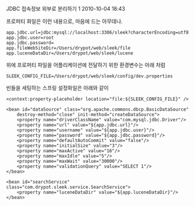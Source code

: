 JDBC 접속정보 외부로 분리하기 1
2010-10-04 18:43

프로퍼티 화일은 이런 내용으로, 마음에 드는 아무데나.

	app.jdbc.url=jdbc:mysql://localhost:3306/sleek?characterEncoding=utf8
	app.jdbc.user=root
	app.jdbc.password=
	app.fileWebSiteDir=/Users/drypot/web/sleek/file
	app.luceneDataDir=/Users/drypot/web/sleek/lucene

위에 프로퍼티 파일을 어플리케이션에 전달하기 위한 환경변수는 아래 처럼 

	SLEEK_CONFIG_FILE=/Users/drypot/web/sleek/config/dev.properties

빈들을 세팅하는 스프링 설정화일은 아래와 같이

	<context:property-placeholder location="file:${SLEEK_CONFIG_FILE}" />

	<bean id="dataSource" class="org.apache.commons.dbcp.BasicDataSource"
		destroy-method="close" init-method="createDataSource">
		<property name="driverClassName" value="com.mysql.jdbc.Driver"/>
		<property name="url" value="${app.jdbc.url}"/>
		<property name="username" value="${app.jdbc.user}"/>
		<property name="password" value="${app.jdbc.password}"/>
		<property name="defaultAutoCommit" value="false"/>
		<property name="initialSize" value="3"/>
		<property name="maxActive" value="16"/>
		<property name="maxIdle" value="5"/>
		<property name="maxWait" value="30000"/>
		<property name="validationQuery" value="SELECT 1"/>
	</bean>

	<bean id="searchService" class="com.drypot.sleek.service.SearchService">
		<property name="luceneDataDir" value="${app.luceneDataDir}"/>
	</bean>
